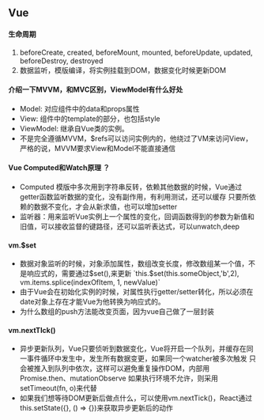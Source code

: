 ## Vue
#### 生命周期
1. beforeCreate, created, beforeMount, mounted, beforeUpdate, updated, beforeDestroy, destroyed 
2. 数据监听，模版编译，将实例挂载到DOM，数据变化时候更新DOM

#### 介绍一下MVVM，和MVC区别，ViewModel有什么好处
* Model: 对应组件中的data和props属性
* View: 组件中的template的部分，也包括style
* ViewModel: 继承自Vue类的实例。
* 不是完全遵循MVVM，$refs可以访问实例内的，他绕过了VM来访问View，严格的说，MVVM要求View和Model不能直接通信

#### Vue Computed和Watch原理 ？
* Computed 模版中多次用到字符串反转，依赖其他数据的时候，Vue通过getter函数监听数据的变化，没有副作用，有利用测试，还可以缓存
只要所依赖的数据不变化，才会从新求值，也可以增加setter
* 监听器：用来监听Vue实例上一个属性的变化，回调函数得到的参数为新值和旧值，可以接收监督的键路径，还可以监听表达式，可以unwatch,deep

#### vm.$set
* 数据对象监听的时候，对象添加属性，数组改变长度，修改数组某一个值，不是响应式的，需要通过$set(),来更新
`this.$set(this.someObject,'b',2), vm.items.splice(indexOfItem, 1, newValue)`
* 由于Vue会在初始化实例的时候，对属性执行getter/setter转化，所以必须在date对象上存在才能Vue为他转换为响应式的。
* 为什么数组的push方法能改变页面，因为vue自己做了一层封装

#### vm.nextTIck()
* 异步更新队列，Vue只要侦听到数据变化，Vue将开启一个队列，并缓存在同一事件循环中发生中，发生所有数据变更，如果同一个watcher被多次触发
只会被推入到队列中依次，这样可以避免重复操作DOM，内部用Promise.then、mutationObserve 如果执行环境不允许，则采用setTimeout(fn, o)来代替
* 如果我们想等待DOM更新后做点什么，可以使用vm.nextTick()，React通过this.setState({}, () => {})来获取异步更新后的动作

